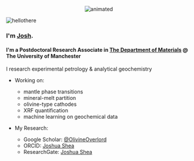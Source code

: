 <p align="center">
  <img src="[demo.gif](https://user-images.githubusercontent.com/26037898/233669967-f455e80f-e589-4e5b-8ed6-8d3474720c87.gif)" alt="animated" />
</p>


![hellothere](https://user-images.githubusercontent.com/26037898/233669967-f455e80f-e589-4e5b-8ed6-8d3474720c87.gif)

### I'm [Josh](https://github.com/OlivineOverlord).

#### I'm a Postdoctoral Research Associate in [The Department of Materials](https://www.materials.manchester.ac.uk/) @ The University of Manchester
I research experimental petrology & analytical geochemistry

- Working on:
  * mantle phase transitions
  * mineral-melt partition 
  * olivine-type cathodes
  * XRF quantification
  * machine learning on geochemical data

- My Research:
  * Google Scholar: [@OlivineOverlord](https://scholar.google.com/citations?user=6cWCOHkAAAAJ&hl=en)
  * ORCID: [Joshua Shea](https://orcid.org/0000-0001-7869-1479)
  * ResearchGate: [Joshua Shea](https://www.researchgate.net/profile/Joshua-Shea)
